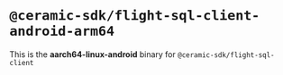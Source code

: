 # `@ceramic-sdk/flight-sql-client-android-arm64`

This is the **aarch64-linux-android** binary for `@ceramic-sdk/flight-sql-client`
